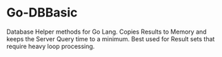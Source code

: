 # Go-DBBasic
Database Helper methods for Go Lang. Copies Results to Memory and keeps the Server Query time to a minimum. Best used for Result sets that require heavy loop processing. 
